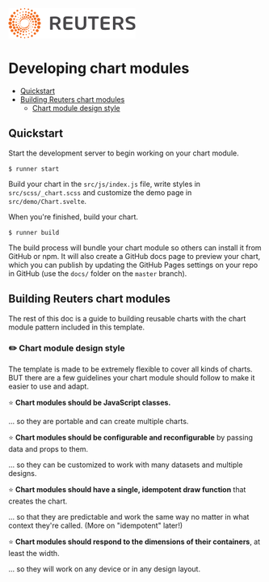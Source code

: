 ![](./badge.svg)

# Developing chart modules

- [Quickstart](#quickstart)
- [Building Reuters chart modules](#building-reuters-chart-modules)
  - [Chart module design style](#%EF%B8%8F-chart-module-design-style)

## Quickstart

Start the development server to begin working on your chart module.

  ```
  $ runner start
  ```

Build your chart in the `src/js/index.js` file, write styles in `src/scss/_chart.scss` and customize the demo page in `src/demo/Chart.svelte`.

When you're finished, build your chart.

  ```
  $ runner build
  ```

The build process will bundle your chart module so others can install it from GitHub or npm. It will also create a GitHub docs page to preview your chart, which you can publish by updating the GitHub Pages settings on your repo in GitHub (use the `docs/` folder on the `master` branch).

## Building Reuters chart modules

The rest of this doc is a guide to building reusable charts with the chart module pattern included in this template.

### ✏️ Chart module design style

The template is made to be extremely flexible to cover all kinds of charts. BUT there are a few guidelines your chart module should follow to make it easier to use and adapt. 

⭐ **Chart modules should be JavaScript classes.**

  ... so they are portable and can create multiple charts.

⭐ **Chart modules should be configurable and reconfigurable** by passing data and props to them.

  ... so they can be customized to work with many datasets and multiple designs.

⭐ **Chart modules should have a single, idempotent draw function** that creates the chart.

  ... so that they are predictable and work the same way no matter in what context they're called. (More on "idempotent" later!)

⭐ **Chart modules should respond to the dimensions of their containers**, at least the width.

  ... so they will work on any device or in any design layout.
